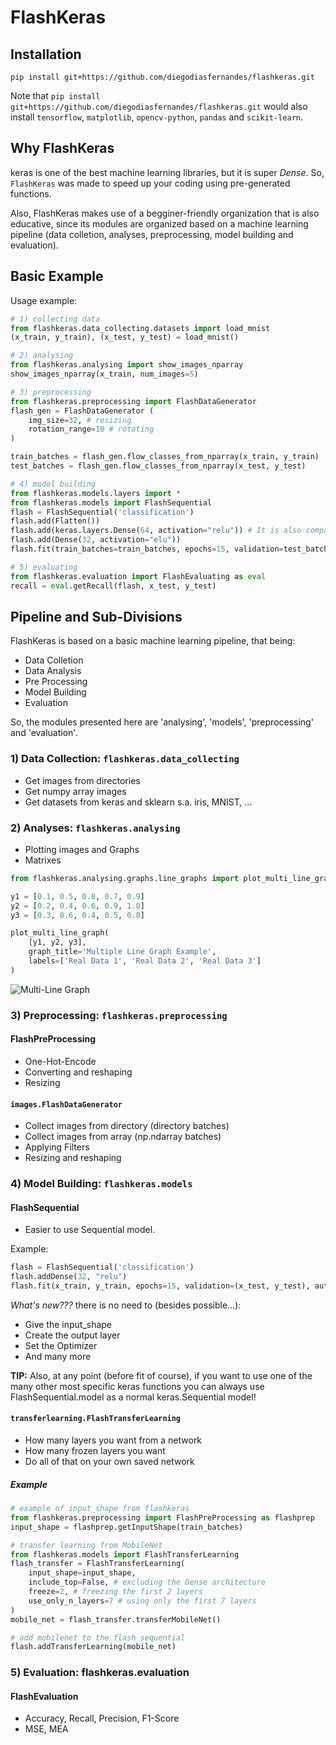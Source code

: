 # FlashKeras

## Installation
````
pip install git+https://github.com/diegodiasfernandes/flashkeras.git 
````
Note that `pip install git+https://github.com/diegodiasfernandes/flashkeras.git` would also install `tensorflow`, `matplotlib`, `opencv-python`, `pandas` and ``scikit-learn``.

## Why FlashKeras
keras is one of the best machine learning libraries, but it is super *Dense*. So, ``FlashKeras`` was made to speed up your coding using pre-generated functions.

Also, FlashKeras makes use of a begginer-friendly organization that is also educative, since its modules are organized based on a machine learning pipeline (data colletion, analyses, preprocessing, model building and evaluation).

## Basic Example

Usage example:  
```py
# 1) collecting data
from flashkeras.data_collecting.datasets import load_mnist
(x_train, y_train), (x_test, y_test) = load_mnist()

# 2) analysing
from flashkeras.analysing import show_images_nparray
show_images_nparray(x_train, num_images=5)

# 3) preprocessing
from flashkeras.preprocessing import FlashDataGenerator 
flash_gen = FlashDataGenerator (
    img_size=32, # resizing
    rotation_range=10 # rotating
)

train_batches = flash_gen.flow_classes_from_nparray(x_train, y_train)
test_batches = flash_gen.flow_classes_from_nparray(x_test, y_test)

# 4) model building
from flashkeras.models.layers import *
from flashkeras.models import FlashSequential
flash = FlashSequential('classification')
flash.add(Flatten())
flash.add(keras.layers.Dense(64, activation="relu")) # It is also compatible with keras!
flash.add(Dense(32, activation="elu"))
flash.fit(train_batches=train_batches, epochs=15, validation=test_batches, auto_output_layer=True)

# 5) evaluating
from flashkeras.evaluation import FlashEvaluating as eval
recall = eval.getRecall(flash, x_test, y_test)
```

## Pipeline and Sub-Divisions
FlashKeras is based on a basic machine learning pipeline, that being:
- Data Colletion
- Data Analysis
- Pre Processing
- Model Building
- Evaluation

So, the modules presented here are 'analysing', 'models', 'preprocessing' and 'evaluation'.

### 1) Data Collection: ``flashkeras.data_collecting``
- Get images from directories
- Get numpy array images
- Get datasets from keras and sklearn s.a. iris, MNIST, ...

### 2) Analyses: ``flashkeras.analysing``
- Plotting images and Graphs
- Matrixes

```py
from flashkeras.analysing.graphs.line_graphs import plot_multi_line_graph

y1 = [0.1, 0.5, 0.8, 0.7, 0.9]
y2 = [0.2, 0.4, 0.6, 0.9, 1.0]
y3 = [0.3, 0.6, 0.4, 0.5, 0.8]

plot_multi_line_graph(
    [y1, y2, y3], 
    graph_title='Multiple Line Graph Example', 
    labels=['Real Data 1', 'Real Data 2', 'Real Data 3']
)
```

![Multi-Line Graph](https://imgur.com/vqJPpjY.png)

### 3) Preprocessing: ``flashkeras.preprocessing``
#### FlashPreProcessing
- One-Hot-Encode
- Converting and reshaping
- Resizing

#### ``images.FlashDataGenerator``
- Collect images from directory (directory batches)
- Collect images from array (np.ndarray batches)
- Applying Filters
- Resizing and reshaping

### 4) Model Building: ``flashkeras.models``
#### FlashSequential
- Easier to use Sequential model.

Example:  
```py
flash = FlashSequential('classification')
flash.addDense(32, "relu")
flash.fit(x_train, y_train, epochs=15, validation=(x_test, y_test), auto_output_layer=True)
```
*What's new???* there is no need to (besides possible...):
- Give the input_shape
- Create the output layer
- Set the Optimizer
- And many more

**TIP:** Also, at any point (before fit of course), if you want to use one of the many other most specific keras functions you can always use FlashSequential.model as a normal keras.Sequential model!

#### ``transferlearning.FlashTransferLearning``
- How many layers you want from a network
- How many frozen layers you want
- Do all of that on your own saved network

##### Example
```python
# example of input_shape from flashkeras
from flashkeras.preprocessing import FlashPreProcessing as flashprep
input_shape = flashprep.getInputShape(train_batches)

# transfer learning from MobileNet
from flashkeras.models import FlashTransferLearning
flash_transfer = FlashTransferLearning(
    input_shape=input_shape,
    include_top=False, # excluding the Dense architecture
    freeze=2, # freezing the first 2 layers
    use_only_n_layers=7 # using only the first 7 layers
)
mobile_net = flash_transfer.transferMobileNet()

# add mobilenet to the flash sequential
flash.addTransferLearning(mobile_net)
```
### 5) Evaluation: flashkeras.evaluation
#### FlashEvaluation
- Accuracy, Recall, Precision, F1-Score
- MSE, MEA